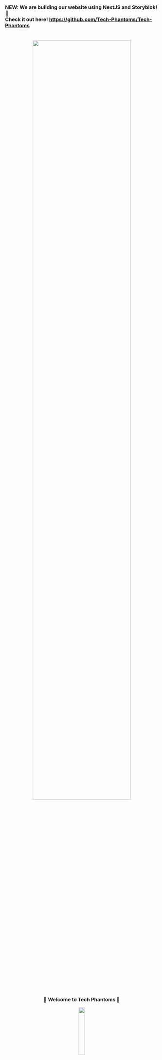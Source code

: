 <!-- markdownlint-disable-next-line -->
<p align="center"><h3>

NEW: We are building our website using NextJS and Storyblok! 🎉\
Check it out here! <https://github.com/Tech-Phantoms/Tech-Phantoms>

</h3></p>

<h1 align="center">
  <img src="https://raw.githubusercontent.com/Tech-Phantoms/community/main/assets/banner1.png" width="80%" />
</h1>

<h3 align="center">
🎉 Welcome to Tech Phantoms 🎉
</h3>
<p align = "center">
<a href="https://vercel.com/?utm_source=techphantoms&utm_campaign=oss"><img width="20%" src="https://user-images.githubusercontent.com/53480076/144970173-0cdc7bd7-1aa6-4452-a4cf-5cff38540d32.png" /></a>
</p>
<div align="center">
<a href="https://discord.apihacks.co/"><img src="https://img.shields.io/discord/848276970851926036.svg?logo=discord&colorB=7289DA" /></a>
<a href="https://twitter.com/tech_phantoms"><img src="https://img.shields.io/badge/Twitter-Tech%20Phantoms-blue?logo=twitter&logoColor=blue&color=blue"/></a>
<a href="https://www.linkedin.com/company/techphantoms/"><img src="https://img.shields.io/badge/LinkedIn-Tech%20Phantoms-blue?logo=linkedin&logoColor=blue&color=darkcyan" /></a>
<a href="https://www.instagram.com/tech_phantoms/"><img src="https://img.shields.io/badge/Instagram-Tech%20Phantoms-red?logo=instagram&logoColor=red&color=red" /></a>
</div>

<br>

---

<h2 align="center"> 📜 About us </h2>

Tech Phantoms is an open source community run by awesome students and early careers from our community. We hang out to share our knowledge and to build cool projects. We help each other with our doubts and also run community calls, resume reviews, and much more 🚀 Come hang out with us and let's make open source a better place 🔥 Join to our [Discord](https://discord.apihacks.co/) community and follow us on [Twitter](https://twitter.com/tech_phantoms) to stay tuned about new announcements, projects, and much more. 💥

We hope to see you there! 😁

<h2 align="center"> 🤔 How can I join the Tech Phantoms GitHub organization? </h2>

Yeah, you heard right: we would love if you join our community! 🙌 To join **Tech Phantoms**, fill in this [issue](https://github.com/Tech-Phantoms/community/issues/new?assignees=&labels=github-invitation&template=invitation.yml&title=Please+invite+me+to+the+GitHub+Community+Organization) form and open it. After that, you should make your membership public so everyone can know you're part of **Tech Phantoms**!

<br/><br/>

---

<h3 align="center">📢 How to make your organization membership public</h3>
<p>
<img width="251" alt="image" src="https://user-images.githubusercontent.com/53480076/141053581-aa334c3d-8c57-460f-9658-3766071c20d5.png"></p>

<details>
   <summary>
     Let's do it! 🚀
  </summary>
  <br/>

1. Go to our organization page https://github.com/Tech-Phantoms
2. Click on the "View All" text

<img width="1286" alt="image" src="https://user-images.githubusercontent.com/53480076/141054037-43e84507-bfc0-4037-83db-1817d85ef2b4.png">
<br/><br/>
3. Click on the "public" button<br/><br/>
<img width="1319" alt="image" src="https://user-images.githubusercontent.com/53480076/141054514-e9d85aec-89bb-4f7b-a665-d9d627d35d28.png">
<br/>
<br/>

That's it! Now your profile in the organization is visible to anyone! 🎉\
You can make your membership private at anytime and as many times as you want.
  
<i>Optional: 📜 To know more about managing organization\
memberships, you can head over to the <a href="https://docs.github.com/en/github/setting-up-and-managing-your-github-user-account/managing-your-membership-in-organizations/publicizing-or-hiding-organization-membership">GitHub Docs</a></i>

</details>

## Sponsors

We are constantly helping students in getting upskilled in open source way. And they believe our mission. A big shoutout to our sponsors.
<div style="display:flex;justify-content:center">
<a href="https://vercel.com/?utm_source=techphantoms&utm_campaign=oss"><img width="20%" src="https://user-images.githubusercontent.com/53480076/144970173-0cdc7bd7-1aa6-4452-a4cf-5cff38540d32.png" /></a>
<image width="20%" src="https://user-images.githubusercontent.com/53480076/143679576-83355d9d-5172-4eba-9083-830a0fcfc434.png"/>
<image width="20%" src="https://user-images.githubusercontent.com/53480076/143771523-929243a8-af98-49c2-8a80-5aa000b40838.png" />
</div>
